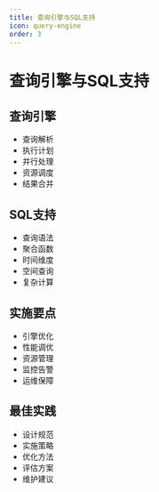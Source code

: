 ```yaml
---
title: 查询引擎与SQL支持
icon: query-engine
order: 3
---
```


# 查询引擎与SQL支持

## 查询引擎
- 查询解析
- 执行计划
- 并行处理
- 资源调度
- 结果合并

## SQL支持
- 查询语法
- 聚合函数
- 时间维度
- 空间查询
- 复杂计算

## 实施要点
- 引擎优化
- 性能调优
- 资源管理
- 监控告警
- 运维保障

## 最佳实践
- 设计规范
- 实施策略
- 优化方法
- 评估方案
- 维护建议
